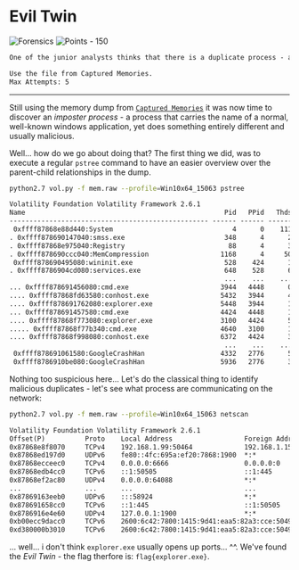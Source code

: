 # Evil Twin

![Forensics](https://img.shields.io/badge/Forensics--8700ff?style=for-the-badge) ![Points - 150](https://img.shields.io/badge/Points-150-9cf?style=for-the-badge)

```txt
One of the junior analysts thinks that there is a duplicate process - an "evil twin" - masquerading as a legitimate process. What is the name of the malicious process?  Submit the flag as flag{process_name.ext}

Use the file from Captured Memories.
Max Attempts: 5
```

---

Still using the memory dump from [`Captured Memories`](../Captured%20Memories/README.md) it was now time to discover an _imposter process_ - a process that carries the name of a normal, well-known windows application, yet does something entirely different and usually malicious.

Well... how do we go about doing that? The first thing we did, was to execute a regular `pstree` command to have an easier overview over the parent-child relationships in the dump.

```bash
python2.7 vol.py -f mem.raw --profile=Win10x64_15063 pstree
```

```txt
Volatility Foundation Volatility Framework 2.6.1
Name                                                  Pid   PPid   Thds   Hnds Time
-------------------------------------------------- ------ ------ ------ ------ ----
 0xffff87868e88d440:System                              4      0    111      0 2020-06-26 15:07:32 UTC+0000
. 0xffff878690147040:smss.exe                         348      4      2      0 2020-06-26 15:07:32 UTC+0000
. 0xffff87868e975040:Registry                          88      4      3      0 2020-06-26 15:07:23 UTC+0000
. 0xffff878690ccc040:MemCompression                  1168      4     50      0 2020-06-26 15:07:58 UTC+0000
 0xffff878690495080:wininit.exe                       528    424      1      0 2020-06-26 15:07:45 UTC+0000
. 0xffff8786904cd080:services.exe                     648    528      6      0 2020-06-26 15:07:46 UTC+0000
                                                      ...    ...    ...    ... ...
... 0xffff878691456080:cmd.exe                       3944   4448      0 ------ 2020-06-26 15:37:19 UTC+0000
.... 0xffff87868fd63580:conhost.exe                  5432   3944      4      0 2020-06-26 15:37:19 UTC+0000
.... 0xffff878691762080:explorer.exe                 5448   3944      1      0 2020-06-26 15:43:14 UTC+0000
... 0xffff878691457580:cmd.exe                       4424   4448      1      0 2020-06-26 15:46:51 UTC+0000
.... 0xffff87868f773080:explorer.exe                 3100   4424      5      0 2020-06-26 15:48:21 UTC+0000
..... 0xffff87868f77b340:cmd.exe                     4640   3100      1      0 2020-06-26 15:48:21 UTC+0000
.... 0xffff87868f998080:conhost.exe                  6372   4424      3      0 2020-06-26 15:46:51 UTC+0000
                                                      ...    ...    ...    ... ...
 0xffff878691061580:GoogleCrashHan                   4332   2776      5      0 2020-06-26 15:10:38 UTC+0000
 0xffff8786910be080:GoogleCrashHan                   5936   2776      3      0 2020-06-26 15:10:38 UTC+0000
```

Nothing too suspicious here... Let's do the classical thing to identify malicious duplicates - let's see what process are communicating on the network:

```bash
python2.7 vol.py -f mem.raw --profile=Win10x64_15063 netscan
```

```txt
Volatility Foundation Volatility Framework 2.6.1
Offset(P)          Proto    Local Address                  Foreign Address      State            Pid      Owner          Created
0x87868e8f8070     TCPv4    192.168.1.99:50464             192.168.1.157:4455   ESTABLISHED      -1                      
0x87868ed197d0     UDPv6    fe80::4fc:695a:ef20:7868:1900  *:*                                   4804     svchost.exe    2020-06-26 15:33:05 UTC+0000
0x87868ecceec0     TCPv4    0.0.0.0:6666                   0.0.0.0:0            LISTENING        5448     explorer.exe   2020-06-26 15:43:14 UTC+0000
0x87868edb4cc0     TCPv6    ::1:50505                      ::1:445              CLOSED           -1                      -
0x87868ef2ac80     UDPv4    0.0.0.0:64088                  *:*                                   5736     chrome.exe     2020-06-26 15:51:01 UTC+0000
...                ...      ...                            ...                  ...              ...      ...            ...
0x87869163eeb0     UDPv6    :::58924                       *:*                                   5736     chrome.exe     2020-06-26 15:51:04 UTC+0000
0x878691658cc0     TCPv6    ::1:445                        ::1:50505            CLOSED           -1                      
0x8786916e4e60     UDPv4    127.0.0.1:1900                 *:*                                   4804     svchost.exe    2020-06-26 15:33:05 UTC+0000
0xb00ecc9dacc0     TCPv6    2600:6c42:7800:1415:9d41:eaa5:82a3:cce:50490 2620:1ec:c11::200:443 CLOSED           -1                      -
0xd380000b3010     TCPv6    2600:6c42:7800:1415:9d41:eaa5:82a3:cce:50498 2620:1ec:bdf::254:443 CLOSED           -1                      
```

... well... i don't think `explorer.exe` usually opens up ports... ^^. We've found the _Evil Twin_ - the flag therfore is: `flag{explorer.exe}`.